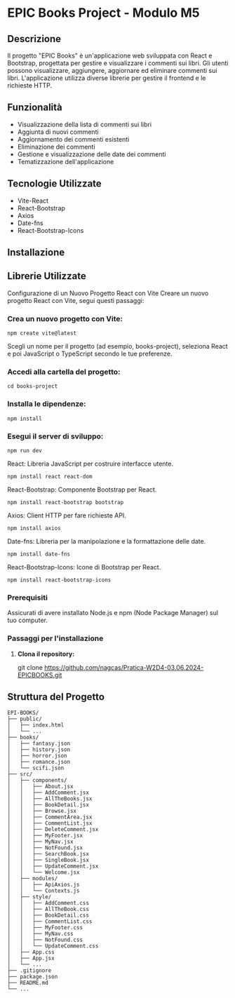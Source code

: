 # EPIC Books Project - Modulo M5

## Descrizione

Il progetto "EPIC Books" è un'applicazione web sviluppata con React e Bootstrap, progettata per gestire e visualizzare i commenti sui libri.
Gli utenti possono visualizzare, aggiungere, aggiornare ed eliminare commenti sui libri.
L'applicazione utilizza diverse librerie per gestire il frontend e le richieste HTTP.

## Funzionalità

* Visualizzazione della lista di commenti sui libri
* Aggiunta di nuovi commenti
* Aggiornamento dei commenti esistenti
* Eliminazione dei commenti
* Gestione e visualizzazione delle date dei commenti
* Tematizzazione dell'applicazione

## Tecnologie Utilizzate

* Vite-React
* React-Bootstrap
* Axios
* Date-fns
* React-Bootstrap-Icons


## Installazione

## Librerie Utilizzate

Configurazione di un Nuovo Progetto React con Vite
Creare un nuovo progetto React con Vite, segui questi passaggi:

### Crea un nuovo progetto con Vite:


```
npm create vite@latest
```
Scegli un nome per il progetto (ad esempio, books-project), seleziona React e poi JavaScript o TypeScript secondo le tue preferenze.

### Accedi alla cartella del progetto:

```
cd books-project
```
### Installa le dipendenze:

```
npm install
```
### Esegui il server di sviluppo:

```
npm run dev
```

React: Libreria JavaScript per costruire interfacce utente.

```
npm install react react-dom
```

React-Bootstrap: Componente Bootstrap per React.

```
npm install react-bootstrap bootstrap
```

Axios: Client HTTP per fare richieste API.

```
npm install axios
```

Date-fns: Libreria per la manipolazione e la formattazione delle date.

```
npm install date-fns
```

React-Bootstrap-Icons: Icone di Bootstrap per React.

```
npm install react-bootstrap-icons
```

### Prerequisiti

Assicurati di avere installato Node.js e npm (Node Package Manager) sul tuo computer.

### Passaggi per l'installazione

1. **Clona il repository:**

   
   git clone https://github.com/nagcas/Pratica-W2D4-03.06.2024-EPICBOOKS.git


## Struttura del Progetto

```
EPI-BOOKS/
├── public/
│   ├── index.html
│   └── ...
├── books/
│   ├── fantasy.json
│   ├── history.json
│   ├── horror.json
│   ├── romance.json
│   └── scifi.json
├── src/
│   ├── components/
│   │   ├── About.jsx
│   │   ├── AddComment.jsx
│   │   ├── AllTheBooks.jsx
│   │   ├── BookDetail.jsx
│   │   ├── Browse.jsx
│   │   ├── CommentArea.jsx
│   │   ├── CommentList.jsx
│   │   ├── DeleteComment.jsx
│   │   ├── MyFooter.jsx
│   │   ├── MyNav.jsx
│   │   ├── NotFound.jsx
│   │   ├── SearchBook.jsx
│   │   ├── SingleBook.jsx
│   │   ├── UpdateComment.jsx
│   │   └── Welcome.jsx
│   ├── modules/
│   │   ├── ApiAxios.js
│   │   └── Contexts.js
│   ├── style/
│   │   ├── AddComment.css
│   │   ├── AllTheBook.css
│   │   ├── BookDetail.css
│   │   ├── CommentList.css
│   │   ├── MyFooter.css
│   │   ├── MyNav.css
│   │   ├── NotFound.css
│   │   └── UpdateComment.css
│   ├── App.css
│   ├── App.jsx
│   └── ...
├── .gitignore
├── package.json
├── README.md
└── ...
```
